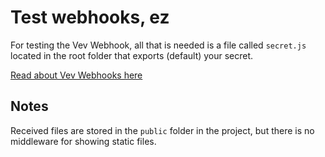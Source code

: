 # Test webhooks, ez

For testing the Vev Webhook, all that is needed is a file called `secret.js` located in the root folder that exports (default) your secret.

[Read about Vev Webhooks here](https://help.vev.design/hosting/custom/webhook)

## Notes

Received files are stored in the `public` folder in the project, but there is no middleware for showing static files.
